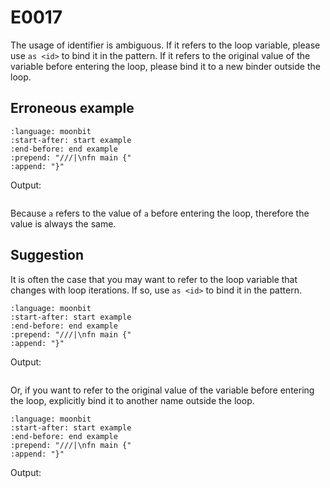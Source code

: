 # E0017

The usage of identifier is ambiguous. If it refers to the loop variable, please
use `as <id>` to bind it in the pattern. If it refers to the original value of
the variable before entering the loop, please bind it to a new binder outside
the loop.

## Erroneous example

```{literalinclude} /sources/error_codes/0017_error/top.mbt
:language: moonbit
:start-after: start example
:end-before: end example
:prepend: "///|\nfn main {"
:append: "}"
```

Output:

```{literalinclude} /sources/error_codes/0017_error/__snapshot__/snapshot
```

Because `a` refers to the value of `a` before entering the loop, therefore the
value is always the same.

## Suggestion

It is often the case that you may want to refer to the loop variable that
changes with loop iterations. If so, use `as <id>` to bind it in the pattern.

```{literalinclude} /sources/error_codes/0017_fixed/example_0.mbt
:language: moonbit
:start-after: start example
:end-before: end example
:prepend: "///|\nfn main {"
:append: "}"
```

Output:

```{literalinclude} /sources/error_codes/0017_fixed/__snapshot__/snapshot_0
```

Or, if you want to refer to the original value of the variable before entering
the loop, explicitly bind it to another name outside the loop.

```{literalinclude} /sources/error_codes/0017_fixed/example_1.mbt
:language: moonbit
:start-after: start example
:end-before: end example
:prepend: "///|\nfn main {"
:append: "}"
```

Output:

```{literalinclude} /sources/error_codes/0017_fixed/__snapshot__/snapshot_1
```
